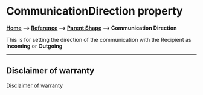 # CommunicationDirection property

**[Home](/) --> [Reference](/ref) -->  [Parent Shape](javascript:history.back()) --> Communication Direction**

This is for setting the direction of the communication with the Recipient as **Incoming** or **Outgoing**

---

## Disclaimer of warranty

[Disclaimer of warranty](../../guides/common/DisclaimerOfWarranty.md)
